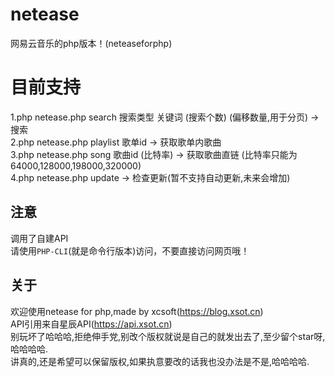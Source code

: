 # netease
网易云音乐的php版本！(neteaseforphp)
# 目前支持
1.php netease.php search 搜索类型 关键词 (搜索个数) (偏移数量,用于分页) ->  搜索<br />
2.php netease.php playlist 歌单id -> 获取歌单内歌曲<br />
3.php netease.php song 歌曲id (比特率) -> 获取歌曲直链 (比特率只能为64000,128000,198000,320000)<br />
4.php netease.php update -> 检查更新(暂不支持自动更新,未来会增加)<br />
## 注意
调用了自建API<br />
请使用`PHP-CLI`(就是命令行版本)访问，不要直接访问网页哦！<br />
## 关于
欢迎使用netease for php,made by xcsoft(https://blog.xsot.cn)<br />
API引用来自星辰API(https://api.xsot.cn)<br />
别玩坏了哈哈哈,拒绝伸手党,别改个版权就说是自己的就发出去了,至少留个star呀,哈哈哈哈.<br />
讲真的,还是希望可以保留版权,如果执意要改的话我也没办法是不是,哈哈哈哈.<br />
